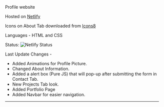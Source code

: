 Profile website

Hosted on [Netlify](https://netlify.app/)

Icons on About Tab downloaded from [Icons8](https://icons8.com/)

Languages - HTML and CSS

Status: ![Netlify Status](https://api.netlify.com/api/v1/badges/6812be60-d0dc-4d93-b22b-f1f54abcfca7/deploy-status)

Last Update Changes - 
- Added Animations for Profile Picture.
- Changed About Information.
- Added a alert box (Pure JS) that will pop-up after submitting the form in Contact Tab.
- New Projects Tab look. 
- Added Portfolio Page
- Added Navbar for easier navigation.
------
